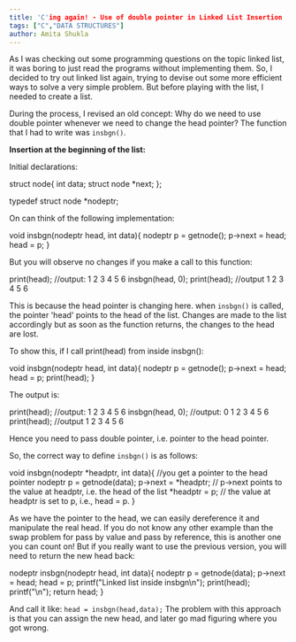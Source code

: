 ```yaml
---
title: 'C'ing again! - Use of double pointer in Linked List Insertion
tags: ["C","DATA STRUCTURES"]
author: Amita Shukla
---
```



As I was checking out some programming questions on the topic linked list, it was boring to just read the programs without implementing them. 
So, I decided to try out linked list again, trying to devise out some more efficient ways to solve a very simple problem. 
But before playing with the list, I needed to create a list. 
 
During the process, I revised an old concept: 
Why do we need to use double pointer whenever we need to change the head pointer? 
The function that I had to write was `insbgn()`. 
 
**Insertion at the beginning of the list:** 
 
Initial declarations: 


 struct node{ 
 int data; 
 struct node *next; 
 }; 
 
 typedef struct node *nodeptr; 

 
On can think of the following implementation: 


 void insbgn(nodeptr head, int data){ 
 nodeptr p = getnode(); 
 p->next = head; 
 head = p; 
 } 

 
But you will observe no changes if you make a call to this function: 


 print(head); //output: 1 2 3 4 5 6 
 insbgn(head, 0); 
 print(head); //output 1 2 3 4 5 6 

 
This is because the head pointer is changing here. 
when `insbgn()` is called, 
the pointer 'head' points to the head of the list. 
Changes are made to the list accordingly but as soon as the function returns, the changes to the head are lost. 
 
To show this, if I call print(head) from inside insbgn(): 


 void insbgn(nodeptr head, int data){ 
 nodeptr p = getnode(); 
 p->next = head; 
 head = p; 
 print(head); 
 } 

 
The output is: 
 


 print(head); //output: 1 2 3 4 5 6 
 insbgn(head, 0); //output: 0 1 2 3 4 5 6 
 print(head); //output 1 2 3 4 5 6 

 
Hence you need to pass double pointer, i.e. pointer to the head pointer. 
 
So, the correct way to define `insbgn()` is as follows: 
 


 void insbgn(nodeptr *headptr, int data){ //you get a pointer to the head pointer 
 nodeptr p = getnode(data); 
 p->next = *headptr; // p->next points to the value at headptr, i.e. the head of the list 
 *headptr = p; // the value at headptr is set to p, i.e., head = p. 
 } 

 
As we have the pointer to the head, we can easily dereference it and manipulate the real head. 
If you do not know any other example than the swap problem for pass by value and pass by reference, this is another one you can count on! 
But if you really want to use the previous version, you will need to return the new head back: 
 


 nodeptr insbgn(nodeptr head, int data){ 
 nodeptr p = getnode(data); 
 p->next = head; head = p; 
 printf(\"Linked list inside insbgn\n\"); 
 print(head); 
 printf(\"\n\"); 
 return head; 
 } 

 
And call it like: 
`head = insbgn(head,data);` 
The problem with this approach is that you can assign the new head, and later go mad figuring where you got wrong.

